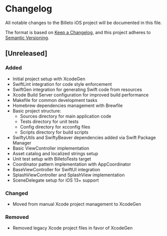 # Changelog

All notable changes to the Billeto iOS project will be documented in this file.

The format is based on [Keep a Changelog](https://keepachangelog.com/en/1.0.0/),
and this project adheres to [Semantic Versioning](https://semver.org/spec/v2.0.0.html).

## [Unreleased]

### Added
- Initial project setup with XcodeGen
- SwiftLint integration for code style enforcement
- SwiftGen integration for generating Swift code from resources
- Xcode Build Server configuration for improved build performance
- Makefile for common development tasks
- Homebrew dependencies management with Brewfile
- Basic project structure:
  - Sources directory for main application code
  - Tests directory for unit tests
  - Config directory for xcconfig files
  - Scripts directory for build scripts
- SwiftyUtils and SwiftyBeaver dependencies added via Swift Package Manager
- Basic ViewController implementation
- Asset catalog and localized strings setup
- Unit test setup with BilletoTests target
- Coordinator pattern implementation with AppCoordinator
- BaseViewController for SwiftUI integration
- SplashViewController and SplashView implementation
- SceneDelegate setup for iOS 13+ support

### Changed
- Moved from manual Xcode project management to XcodeGen

### Removed
- Removed legacy Xcode project files in favor of XcodeGen
